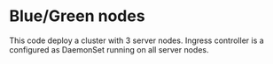 # Blue/Green nodes

This code deploy a cluster with 3 server nodes. Ingress controller is a configured as DaemonSet running on all server nodes.
